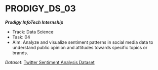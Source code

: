 # PRODIGY_DS_03

***Prodigy InfoTech Internship***
- Track: Data Science
- Task: 04
- Aim: Analyze and visualize sentiment patterns in social media data to understand public opinion and attitudes towards specific topics or brands.

*Dataset*: [Twitter Sentiment Analysis Dataset](https://www.kaggle.com/datasets/jp797498e/twitter-entity-sentiment-analysis)